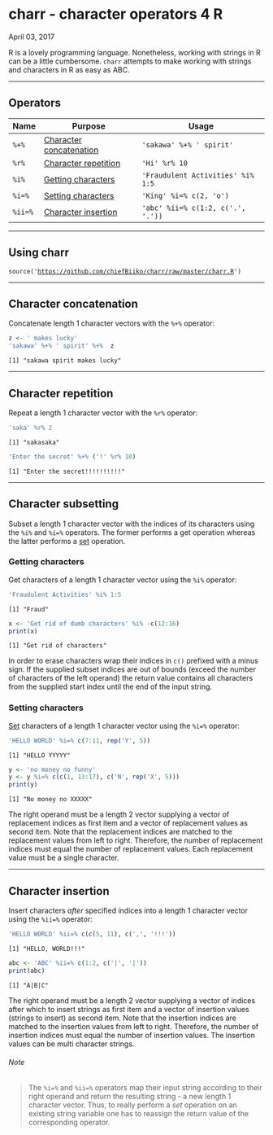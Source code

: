 charr - character operators 4 R
================
April 03, 2017

R is a lovely programming language. Nonetheless, working with strings in R can be a little cumbersome. <code>charr</code> attempts to make working with strings and characters in R as easy as ABC.

------------------------------------------------------------------------

Operators
---------

| Name               | Purpose                                             | Usage                                        |
|--------------------|-----------------------------------------------------|----------------------------------------------|
| <code>%+%</code>   | [Character concatenation](#character-concatenation) | <code>'sakawa' %+% ' spirit'</code>          |
| <code>%r%</code>   | [Character repetition](#character-repetition)       | <code>'Hi' %r% 10</code>                     |
| <code>%i%</code>   | [Getting characters](#getting-characters)           | <code>'Fraudulent Activities' %i% 1:5</code> |
| <code>%i=%</code>  | [Setting characters](#setting-characters)           | <code>'King' %i=% c(2, 'o')</code>           |
| <code>%ii=%</code> | [Character insertion](#character-insertion)         | <code>'abc' %ii=% c(1:2, c('.', '.'))</code> |

------------------------------------------------------------------------

Using charr
-----------

<code>source('<https://github.com/chiefBiiko/charr/raw/master/charr.R>')</code>

------------------------------------------------------------------------

Character concatenation
-----------------------

Concatenate length 1 character vectors with the <code>%+%</code> operator:

``` r
z <- ' makes lucky'
'sakawa' %+% ' spirit' %+%  z
```

    [1] "sakawa spirit makes lucky"

------------------------------------------------------------------------

Character repetition
--------------------

Repeat a length 1 character vector with the <code>%r%</code> operator:

``` r
'saka' %r% 2
```

    [1] "sakasaka"

``` r
'Enter the secret' %+% ('!' %r% 10)
```

    [1] "Enter the secret!!!!!!!!!!"

------------------------------------------------------------------------

Character subsetting
--------------------

Subset a length 1 character vector with the indices of its characters using the <code>%i%</code> and <code>%i=%</code> operators. The former performs a get operation whereas the latter performs a [set](#note) operation.

### Getting characters

Get characters of a length 1 character vector using the <code>%i%</code> operator:

``` r
'Fraudulent Activities' %i% 1:5
```

    [1] "Fraud"

``` r
x <- 'Get rid of dumb characters' %i% -c(12:16)
print(x)
```

    [1] "Get rid of characters"

In order to erase characters wrap their indices in <code>c()</code> prefixed with a minus sign. If the supplied subset indices are out of bounds (exceed the number of characters of the left operand) the return value contains all characters from the supplied start index until the end of the input string.

### Setting characters

[Set](#note) characters of a length 1 character vector using the <code>%i=%</code> operator:

``` r
'HELLO WORLD' %i=% c(7:11, rep('Y', 5))
```

    [1] "HELLO YYYYY"

``` r
y <- 'no money no funny'
y <- y %i=% c(c(1, 13:17), c('N', rep('X', 5)))
print(y)
```

    [1] "No money no XXXXX"

The right operand must be a length 2 vector supplying a vector of replacement indices as first item and a vector of replacement values as second item. Note that the replacement indices are matched to the replacement values from left to right. Therefore, the number of replacement indices must equal the number of replacement values. Each replacement value must be a single character.

------------------------------------------------------------------------

Character insertion
-------------------

Insert characters *after* specified indices into a length 1 character vector using the <code>%ii=%</code> operator:

``` r
'HELLO WORLD' %ii=% c(c(5, 11), c(',', '!!!'))
```

    [1] "HELLO, WORLD!!!"

``` r
abc <- 'ABC' %ii=% c(1:2, c('|', '|'))
print(abc) 
```

    [1] "A|B|C"

The right operand must be a length 2 vector supplying a vector of indices after which to insert strings as first item and a vector of insertion values (strings to insert) as second item. Note that the insertion indices are matched to the insertion values from left to right. Therefore, the number of insertion indices must equal the number of insertion values. The insertion values can be multi character strings.

###### Note

> The <code>%i=%</code> and <code>%ii=%</code> operators map their input string according to their right operand and return the resulting string - a new length 1 character vector. Thus, to really perform a *set* operation on an existing string variable one has to reassign the return value of the corresponding operator.
